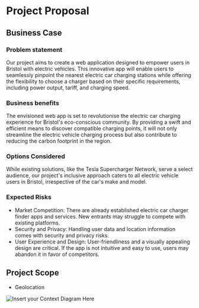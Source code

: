 # Project Proposal

## Business Case

### Problem statement
Our project aims to create a web application designed to empower users in Bristol with electric vehicles. This innovative app will enable users to seamlessly pinpoint the nearest electric car charging stations while offering the flexibility to choose a charger based on their specific requirements, including power output, tariff, and charging speed.

### Business benefits
The envisioned web app is set to revolutionise the electric car charging experience for Bristol's eco-conscious community. By providing a swift and efficient means to discover compatible charging points, it will not only streamline the electric vehicle charging process but also contribute to reducing the carbon footprint in the region.

### Options Considered
While existing solutions, like the Tesla Supercharger Network, serve a select audience, our project's inclusive approach caters to all electric vehicle users in Bristol, irrespective of the car's make and model.

### Expected Risks
* Market Competition: There are already established electric car charger finder apps and services. New entrants may struggle to compete with existing platforms.
* Security and Privacy: Handling user data and location information comes with security and privacy risks.
* User Experience and Design: User-friendliness and a visually appealing design are critical. If the app is not intuitive and easy to use, users may abandon it in favor of competitors.

## Project Scope
* Geolocation

![Insert your Context Diagram Here](images/context.png)

